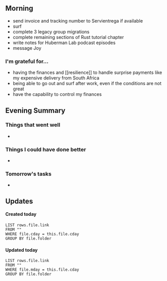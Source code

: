 ## Morning
- send invoice and tracking number to Servientrega if available
- surf
- complete 3 legacy group migrations
- complete remaining sections of Rust tutorial chapter
- write notes for Huberman Lab podcast episodes
- message Joy 

### I'm grateful for...
- having the finances and [[resilience]] to handle surprise payments like my expensive delivery from South Africa
- being able to go out and surf after work, even if the conditions are not great
- have the capability to control my finances

## Evening Summary

### Things that went well
- 

### Things I could have done better
- 

### Tomorrow's tasks
- 

## Updates 
#### Created today
```dataview
LIST rows.file.link
FROM ""
WHERE file.cday = this.file.cday
GROUP BY file.folder
```

#### Updated today
```dataview
LIST rows.file.link
FROM ""
WHERE file.mday = this.file.cday
GROUP BY file.folder
```
